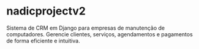 # nadicprojectv2
Sistema de CRM em Django para empresas de manutenção de computadores. Gerencie clientes, serviços, agendamentos e pagamentos de forma eficiente e intuitiva.
